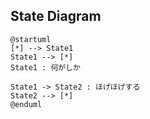 ## State Diagram

```uml
@startuml
[*] --> State1
State1 --> [*]
State1 : 何がしか

State1 -> State2 : ほげほげする
State2 --> [*]
@enduml
```
